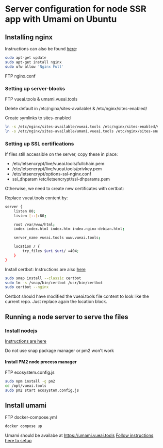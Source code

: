 # Server configuration for node SSR app with Umami on Ubuntu

## Installing nginx

Instructions can also be found [here](https://www.digitalocean.com/community/tutorials/how-to-install-nginx-on-ubuntu-16-04): 

``` bash
sudo apt-get update
sudo apt-get install nginx
sudo ufw allow 'Nginx Full'
```

FTP nginx.conf


### Setting up server-blocks

FTP vueai.tools & umami.vueai.tools

Delete default in /etc/nginx/sites-available/ & /etc/nginx/sites-enabled/

Create symlinks to sites-enabled
``` bash
ln -s /etc/nginx/sites-available/vueai.tools /etc/nginx/sites-enabled/vueai.tools
ln -s /etc/nginx/sites-available/umami.vueai.tools /etc/nginx/sites-enabled/umami.vueai.tools
```

### Setting up SSL certifications

If files still accessible on the server, copy these in place:
- /etc/letsencrypt/live/vueai.tools/fullchain.pem
- /etc/letsencrypt/live/vueai.tools/privkey.pem
- /etc/letsencrypt/options-ssl-nginx.conf
- ssl_dhparam /etc/letsencrypt/ssl-dhparams.pem

Otherwise, we need to create new certificates with certbot:

Replace vueai.tools content by:

``` bash
server {
	listen 80;
	listen [::]:80;

	root /var/www/html;
	index index.html index.htm index.nginx-debian.html;

	server_name vueai.tools www.vueai.tools;

	location / {
		try_files $uri $uri/ =404;
	}
}
```

Install certbot:
Instructions are also [here](https://certbot.eff.org/instructions?ws=nginx&os=ubuntufocal)

``` bash
sudo snap install --classic certbot
sudo ln -s /snap/bin/certbot /usr/bin/certbot
sudo certbot --nginx
```

Certbot should have modified the vueai.tools file content to look like the current repo. Just replace again the location block.

## Running a node server to serve the files

### Install nodejs
[Instructions are here](https://github.com/nodesource/distributions)

Do not use snap package manager or pm2 won't work

#### Install PM2 node process manager
FTP ecosystem.config.js
``` bash
sudo npm install -g pm2
cd /opt/vueai.tools
sudo pm2 start ecosystem.config.js
```

## Install umami
FTP docker-compose.yml

``` bash
docker compose up
```

Umami should be availabe at https://umami.vueai.tools
[Follow instructions here to setup](https://umami.is/docs/getting-started)